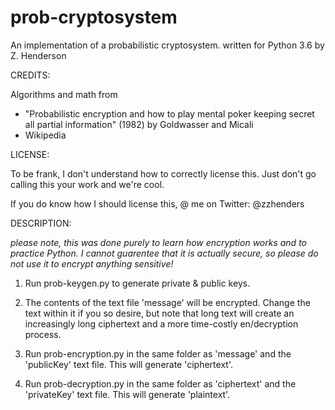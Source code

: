 # prob-cryptosystem

An implementation of a probabilistic cryptosystem.
written for Python 3.6 by Z. Henderson

CREDITS:

Algorithms and math from
- "Probabilistic encryption and how to play mental poker keeping
  secret all partial information" (1982) by Goldwasser and Micali
- Wikipedia

LICENSE:

To be frank, I don't understand how to correctly license this.
Just don't go calling this your work and we're cool.

If you do know how I should license this, @ me on Twitter:
@zzhenders

DESCRIPTION:

*please note, this was done purely to learn how encryption works and to practice Python. I cannot guarentee that it is actually secure, so please do not use it to encrypt anything sensitive!*

1) Run prob-keygen.py to generate private & public keys.

2) The contents of the text file 'message' will be encrypted.
  Change the text within it if you so desire, but note that long
  text will create an increasingly long ciphertext and a more
  time-costly en/decryption process.

3) Run prob-encryption.py in the same folder as 'message' and the
  'publicKey' text file. This will generate 'ciphertext'.
  
4) Run prob-decryption.py in the same folder as 'ciphertext' and
  the 'privateKey' text file. This will generate 'plaintext'.

